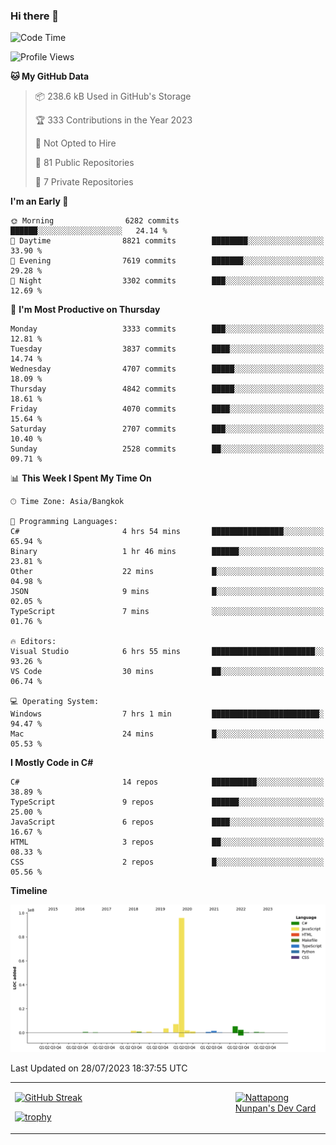### Hi there 👋

<!--START_SECTION:waka-->
![Code Time](http://img.shields.io/badge/Code%20Time-692%20hrs%203%20mins-blue)

![Profile Views](http://img.shields.io/badge/Profile%20Views-0-blue)

**🐱 My GitHub Data** 

> 📦 238.6 kB Used in GitHub's Storage 
 > 
> 🏆 333 Contributions in the Year 2023
 > 
> 🚫 Not Opted to Hire
 > 
> 📜 81 Public Repositories 
 > 
> 🔑 7 Private Repositories 
 > 
**I'm an Early 🐤** 

```text
🌞 Morning                6282 commits        ██████░░░░░░░░░░░░░░░░░░░   24.14 % 
🌆 Daytime                8821 commits        ████████░░░░░░░░░░░░░░░░░   33.90 % 
🌃 Evening                7619 commits        ███████░░░░░░░░░░░░░░░░░░   29.28 % 
🌙 Night                  3302 commits        ███░░░░░░░░░░░░░░░░░░░░░░   12.69 % 
```
📅 **I'm Most Productive on Thursday** 

```text
Monday                   3333 commits        ███░░░░░░░░░░░░░░░░░░░░░░   12.81 % 
Tuesday                  3837 commits        ████░░░░░░░░░░░░░░░░░░░░░   14.74 % 
Wednesday                4707 commits        █████░░░░░░░░░░░░░░░░░░░░   18.09 % 
Thursday                 4842 commits        █████░░░░░░░░░░░░░░░░░░░░   18.61 % 
Friday                   4070 commits        ████░░░░░░░░░░░░░░░░░░░░░   15.64 % 
Saturday                 2707 commits        ███░░░░░░░░░░░░░░░░░░░░░░   10.40 % 
Sunday                   2528 commits        ██░░░░░░░░░░░░░░░░░░░░░░░   09.71 % 
```


📊 **This Week I Spent My Time On** 

```text
🕑︎ Time Zone: Asia/Bangkok

💬 Programming Languages: 
C#                       4 hrs 54 mins       ████████████████░░░░░░░░░   65.94 % 
Binary                   1 hr 46 mins        ██████░░░░░░░░░░░░░░░░░░░   23.81 % 
Other                    22 mins             █░░░░░░░░░░░░░░░░░░░░░░░░   04.98 % 
JSON                     9 mins              █░░░░░░░░░░░░░░░░░░░░░░░░   02.05 % 
TypeScript               7 mins              ░░░░░░░░░░░░░░░░░░░░░░░░░   01.76 % 

🔥 Editors: 
Visual Studio            6 hrs 55 mins       ███████████████████████░░   93.26 % 
VS Code                  30 mins             ██░░░░░░░░░░░░░░░░░░░░░░░   06.74 % 

💻 Operating System: 
Windows                  7 hrs 1 min         ████████████████████████░   94.47 % 
Mac                      24 mins             █░░░░░░░░░░░░░░░░░░░░░░░░   05.53 % 
```

**I Mostly Code in C#** 

```text
C#                       14 repos            ██████████░░░░░░░░░░░░░░░   38.89 % 
TypeScript               9 repos             ██████░░░░░░░░░░░░░░░░░░░   25.00 % 
JavaScript               6 repos             ████░░░░░░░░░░░░░░░░░░░░░   16.67 % 
HTML                     3 repos             ██░░░░░░░░░░░░░░░░░░░░░░░   08.33 % 
CSS                      2 repos             █░░░░░░░░░░░░░░░░░░░░░░░░   05.56 % 
```



**Timeline**

![Lines of Code chart](https://raw.githubusercontent.com/aixasz/aixasz/main/assets/bar_graph.png)


 Last Updated on 28/07/2023 18:37:55 UTC
<!--END_SECTION:waka-->

<table>
<tr>
<td width="70%" valign="top">
 
 [![GitHub Streak](http://github-readme-streak-stats.herokuapp.com?user=aixasz&theme=github-dark&hide_border=true&date_format=%5BY%20%5DM%20j)](https://git.io/streak-stats)

 [![trophy](https://github-profile-trophy.vercel.app/?username=aixasz&theme=onedark)](https://github.com/ryo-ma/github-profile-trophy)
 </td>
<td width="30%" valign="top">
 
<a href="https://app.daily.dev/aixasz"><img src="https://api.daily.dev/devcards/403207936e6547c9a85ea449e9f3abe8.png?r=re8" alt="Nattapong Nunpan's Dev Card"/></a>

 </td>
</tr>
</table>
 
